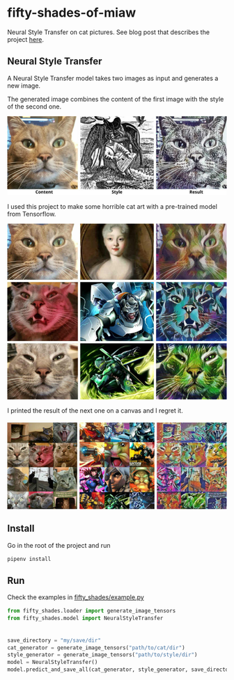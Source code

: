 # fifty-shades-of-miaw
Neural Style Transfer on cat pictures.
See blog post that describes the project [here](www.trinilearn.com/neural-style-transfer-50-shades-of-miaw/).

## Neural Style Transfer
A Neural Style Transfer model takes two images as input and generates a new image.

The generated image combines the content of the first image with the style of the second one.

![Content Style Result](doc/example.jpg)

I used this project to make some horrible cat art with a pre-trained model from Tensorflow.

![Weird](doc/weird.jpg)

I printed the result of the next one on a canvas and I regret it.

![Atrocity](doc/atrocity.jpg)


## Install

Go in the root of the project and run

```bash
pipenv install
```

## Run

Check the examples in [fifty_shades/example.py](fifty_shades/example.py)

```python
from fifty_shades.loader import generate_image_tensors
from fifty_shades.model import NeuralStyleTransfer


save_directory = "my/save/dir"
cat_generator = generate_image_tensors("path/to/cat/dir")
style_generator = generate_image_tensors("path/to/style/dir")
model = NeuralStyleTransfer()
model.predict_and_save_all(cat_generator, style_generator, save_directory)
```